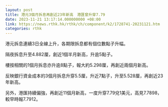 ```yaml
---
layout: post
title: 港元3個月拆息再創近23年新高　港匯曾升穿7.79
date: 2023-11-21 13:17:14.000000000 +08:00
link: https://news.rthk.hk/rthk/ch/component/k2/1728741-20231121.htm
categories: rthk
---
```


港元拆息連續3日全線上升，各期限拆息都有個位數點子升幅。

隔夜拆息升至4.882厘，創近1個半月新高，升逾5點子。

樓按相關的1個月拆息亦升逾8點子，報大約5.298厘，再創近兩個月新高。

反映銀行資金成本的3個月拆息升穿5.5厘，升近7點子，升至5.528厘，再創近23年新高。

另外，港匯持續偏強，再創近11個月新高，一度升穿7.79兌1美元，高見7.7898，較早時報7.7912。
